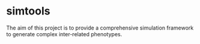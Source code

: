 # simtools

The aim of this project is to provide a comprehensive simulation framework to generate complex inter-related phenotypes.
